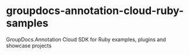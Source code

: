 # groupdocs-annotation-cloud-ruby-samples
GroupDocs.Annotation Cloud SDK for Ruby examples, plugins and showcase projects
